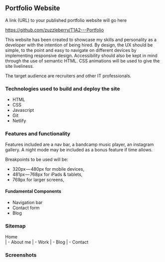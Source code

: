 ## Portfolio Website

A link (URL) to your published portfolio website will go here

https://github.com/zuzzleberry/T1A2---Portfolio


This website has been created to showcase my skills and personality as a developer with the intention of being hired. By design, the UX should be simple, to the point and easy to navigate on different devices by implementing responsive design. Accessibility should also be kept in mind through the use of semantic HTML. CSS animations will be used to give the site liveliness.

The target audience are recruiters and other IT professionals.


### Technologies used to build and deploy the site
* HTML
* CSS
* Javascript
* Git
* Netlify

### Features and functionality 

Features included are a nav bar, a bandcamp music player, an instagram gallery. A night mode may be included as a bonus feature if time allows.

Breakpoints to be used will be: 

* 320px — 480px for mobile devices, 
* 481px — 768px for iPads & tablets, 
* 769px for larger screens,

#### Fundamental Components

* Navigation bar
* Contact form
* Blog

### Sitemap

Home\
	| - About me
	| - Work
    | - Blog
	| - Contact

 
### Screenshots



